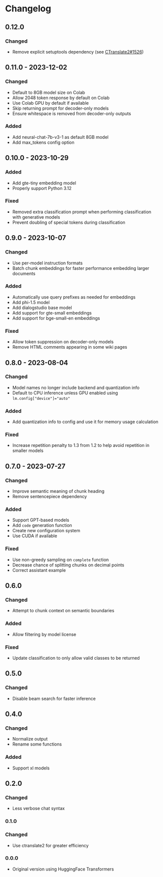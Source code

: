 # Changelog

## 0.12.0

### Changed

- Remove explicit setuptools dependency (see [CTranslate2#1526](https://github.com/OpenNMT/CTranslate2/pull/1526))

## 0.11.0 - 2023-12-02

### Changed

- Default to 8GB model size on Colab
- Allow 2048 token response by default on Colab
- Use Colab GPU by default if available
- Skip returning prompt for decoder-only models
- Ensure whitespace is removed from decoder-only outputs

### Added

- Add neural-chat-7b-v3-1 as default 8GB model
- Add max_tokens config option

## 0.10.0 - 2023-10-29

### Added

- Add gte-tiny embedding model
- Properly support Python 3.12

### Fixed

- Removed extra classification prompt when performing classification with generative models
- Prevent doubling of special tokens during classification

## 0.9.0 - 2023-10-07

### Changed

- Use per-model instruction formats
- Batch chunk embeddings for faster performance embedding larger documents

### Added

- Automatically use query prefixes as needed for embeddings
- Add phi-1.5 model
- Add dialogstudio base model
- Add support for gte-small embeddings
- Add support for bge-small-en embeddings

### Fixed

- Allow token suppression on decoder-only models
- Remove HTML comments appearing in some wiki pages

## 0.8.0 - 2023-08-04

### Changed

- Model names no longer include backend and quantization info
- Default to CPU inference unless GPU enabled using `lm.config["device"]="auto"`

### Added

- Add quantization info to config and use it for memory usage calculation

### Fixed

- Increase repetition penalty to 1.3 from 1.2 to help avoid repetition in smaller models

## 0.7.0 - 2023-07-27

### Changed

- Improve semantic meaning of chunk heading
- Remove sentencepiece dependency

### Added

- Support GPT-based models
- Add `code` generation function
- Create new configuration system
- Use CUDA if available

### Fixed

- Use non-greedy sampling on `complete` function
- Decrease chance of splitting chunks on decimal points
- Correct assistant example

## 0.6.0

### Changed

- Attempt to chunk context on semantic boundaries

### Added

- Allow filtering by model license

### Fixed

- Update classification to only allow valid classes to be returned

## 0.5.0 

### Changed

- Disable beam search for faster inference

## 0.4.0

### Changed

- Normalize output
- Rename some functions

### Added

- Support xl models

## 0.2.0 

### Changed

- Less verbose chat syntax

### 0.1.0 

### Changed

- Use ctranslate2 for greater efficiency

### 0.0.0 

- Original version using HuggingFace Transformers